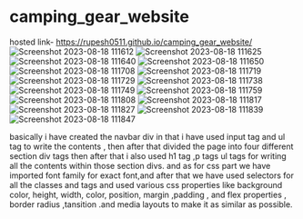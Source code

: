 # camping_gear_website
hosted link-  https://rupesh0511.github.io/camping_gear_website/
![Screenshot 2023-08-18 111612](https://github.com/rupesh0511/camping_gear_website/assets/69234169/8fd5dc62-77e0-4b0a-8f81-19455dd53329)
![Screenshot 2023-08-18 111625](https://github.com/rupesh0511/camping_gear_website/assets/69234169/bc448211-9e4a-4c5e-b692-25130906d136)
![Screenshot 2023-08-18 111640](https://github.com/rupesh0511/camping_gear_website/assets/69234169/b6e5aabf-a46d-4260-a132-fee985d6e4d7)
![Screenshot 2023-08-18 111650](https://github.com/rupesh0511/camping_gear_website/assets/69234169/64dad60a-e947-417b-b45a-74c34f39bb61)
![Screenshot 2023-08-18 111708](https://github.com/rupesh0511/camping_gear_website/assets/69234169/488166a3-9800-462b-a03b-356d65e486e8)
![Screenshot 2023-08-18 111719](https://github.com/rupesh0511/camping_gear_website/assets/69234169/01d192c1-f5d1-4715-a78c-b369be17ca40)
![Screenshot 2023-08-18 111729](https://github.com/rupesh0511/camping_gear_website/assets/69234169/122c0293-aad3-4f4e-a09c-beac92962c73)
![Screenshot 2023-08-18 111738](https://github.com/rupesh0511/camping_gear_website/assets/69234169/64abd1a1-d8d0-472b-81d9-f5c936e80661)
![Screenshot 2023-08-18 111749](https://github.com/rupesh0511/camping_gear_website/assets/69234169/579e1ecb-99a7-4588-af53-43cb40d79c5c)
![Screenshot 2023-08-18 111759](https://github.com/rupesh0511/camping_gear_website/assets/69234169/9d4d74e4-ef55-46c3-97db-cb0b0ff9b88c)
![Screenshot 2023-08-18 111808](https://github.com/rupesh0511/camping_gear_website/assets/69234169/bcc3ba24-8fcb-4138-85a1-add3d352f0f9)
![Screenshot 2023-08-18 111817](https://github.com/rupesh0511/camping_gear_website/assets/69234169/87705e45-916b-4c07-bc13-a05be3eb51c3)
![Screenshot 2023-08-18 111827](https://github.com/rupesh0511/camping_gear_website/assets/69234169/cc6c87d4-381d-43d6-98d7-e796d32acb18)
![Screenshot 2023-08-18 111839](https://github.com/rupesh0511/camping_gear_website/assets/69234169/c6663e80-e36f-4263-bdc9-0753d55dee2a)
![Screenshot 2023-08-18 111847](https://github.com/rupesh0511/camping_gear_website/assets/69234169/c79c9557-b3e1-4523-a2df-0123c9a042ea)

basically i have created the navbar div in that i have used input tag and ul tag to write the contents , then after that divided the page into four different section div tags then after that i also used h1 tag ,p tags ul tags for writing
all the contents within those section divs.
and as for css part we have imported font family for exact font,and after that we have used selectors for all the classes and tags and used various css properties
like background color, height, width, color, position, margin ,padding , and flex properties , border radius ,tansition .and media layouts to make it as similar as possible. 
